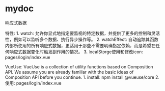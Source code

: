 # mydoc
响应式数据

特性:
    1. watch: 允许你显式地指定要监视的特定数据，并提供了更多的控制和灵活性，例如可以监听多个数据、执行异步操作等。
    2. watchEffect: 自动追踪其函数内部所使用的所有响应式数据，更适用于那些不需要明确指定依赖，而是希望在任何响应式数据变化时触发副作用的情况。
    3. localStorge使用和修改icon:
        pages/login/index.vue

VueUse:
    VueUse is a collection of utility functions based on Composition API. We assume you are already familiar with the basic ideas of Composition API before you continue.
    1. install: 
        npm install @vueuse/core 
    2. 使用:
        pages/login/index.vue
        


